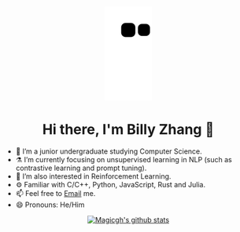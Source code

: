 <div align="center">

  <img src="https://raw.githubusercontent.com/magicgh/magicgh/output/github-contribution-grid-snake.svg" alt="a snake game">
  <h1> Hi there, I'm Billy Zhang 👋 </h1>
  
</div>

- 🔭 I’m a junior undergraduate studying Computer Science.
- ⚗️ I’m currently focusing on unsupervised learning in NLP (such as contrastive learning and prompt tuning).
- 🌱 I’m also interested in Reinforcement Learning.
- ⚙️ Familiar with C/C++, Python, JavaScript, Rust and Julia.
- 📫 Feel free to [Email](mailto:github@magicgh.com) me.
- 😄 Pronouns: He/Him

<div align="center">
  
[![Magicgh's github stats](https://github-readme-stats.vercel.app/api?username=magicgh&count_private=true&show_icons=true&theme=vue)](https://github.com/magicgh)

</div>
